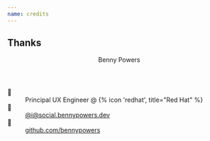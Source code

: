 ```yaml
---
name: credits
---
```


## Thanks

<section>
<header>Benny Powers</header>
<dl>
  <dt>💼</dt>
  <dd>Principal UX Engineer @ {% icon 'redhat', title="Red Hat" %}</dd>

  <dt>🐘</dt>
  <dd>
    <a rel="me" href="https://social.bennypowers.dev/@i">@i@social.bennypowers.dev</a>
  </dd>

  <dt>🐙</dt>
  <dd>
    <a rel="me"href="https://github.com/bennypowers">github.com/bennypowers</a>
  </dd>
</dl>
</section>
